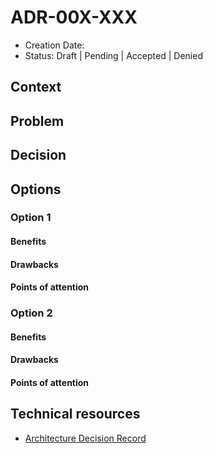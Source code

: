 # ADR-00X-XXX

* Creation Date: 
* Status: Draft | Pending | Accepted | Denied

## Context
## Problem

## Decision

## Options

### Option 1

#### Benefits
#### Drawbacks
#### Points of attention

### Option 2

#### Benefits
#### Drawbacks
#### Points of attention

## Technical resources
- [Architecture Decision Record](https://github.com/joelparkerhenderson/architecture-decision-record/blob/main/examples/programming-languages/index.md)
